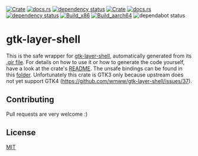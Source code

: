 [![Crate](https://img.shields.io/crates/v/gtk-layer-shell.svg)](https://crates.io/crates/gtk-layer-shell)
[![docs.rs](https://docs.rs/gtk-layer-shell/badge.svg)](https://docs.rs/gtk-layer-shell)
[![dependency status](https://deps.rs/crate/gtk-layer-shell/0.4.1/status.svg)](https://deps.rs/crate/gtk-layer-shell/0.4.1)
[![Crate](https://img.shields.io/crates/v/gtk-layer-shell-sys.svg)](https://crates.io/crates/gtk-layer-shell-sys)
[![docs.rs](https://docs.rs/gtk-layer-shell-sys/badge.svg)](https://docs.rs/gtk-layer-shell-sys)
[![dependency status](https://deps.rs/crate/gtk-layer-shell-sys/0.4.1/status.svg)](https://deps.rs/crate/gtk-layer-shell-sys/0.4.1)
[![Build_x86](https://img.shields.io/github/workflow/status/pentamassiv/gtk-layer-shell-gir/Build_x86/main)](https://github.com/pentamassiv/gtk-layer-shell-gir/actions/workflows/build_x86_64.yaml)
[![Build_aarch64](https://img.shields.io/github/workflow/status/pentamassiv/gtk-layer-shell-gir/Build_aarch64/main)](https://github.com/pentamassiv/gtk-layer-shell-gir/actions/workflows/build_aarch64.yaml)
![dependabot status](https://img.shields.io/badge/dependabot-enabled-025e8c?logo=Dependabot)


# gtk-layer-shell
This is the safe wrapper for [gtk-layer-shell](https://github.com/wmww/gtk-layer-shell), automatically generated from its [.gir file](gir-files/GtkLayerShell-0.1.gir). For details on how to use it or how to generate the code yourself, have a look at the crate's [README](gtk-layer-shell). The unsafe bindings can be found in this [folder](gtk-layer-shell-sys). Unfortunately this crate is GTK3 only because upstream does not yet support GTK4 (https://github.com/wmww/gtk-layer-shell/issues/37).

## Contributing
Pull requests are very welcome :)

## License
[MIT](https://choosealicense.com/licenses/mit/)
